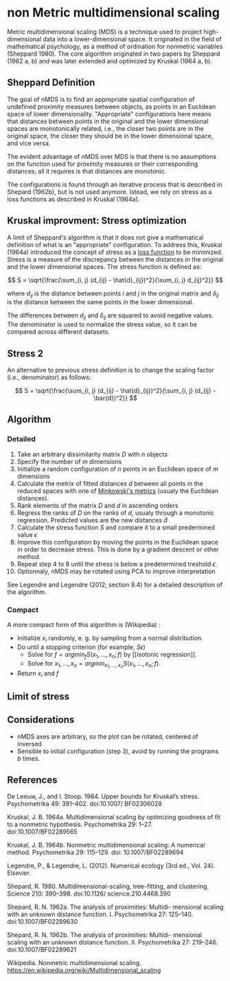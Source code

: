 # non Metric multidimensional scaling

Metric multidimensional scaling (MDS) is a technique used to project high-dimensional data into a lower-dimensional space. It originated in the field of mathematical psychology, as a method of ordination for nonmetric variables (Sheppard 1980). The core algorithm originated in two papers by Sheppard (1962 a, b) and was later extended and optimized by Kruskal (1964 a, b).

## Sheppard Definition

The goal of nMDS is to find an appropriate spatial configuration of
undefined proximity measures between objects, as points in an Euclidean
space of lower dimensionality. "Appropriate" configurations here means
that distances between points in the original and the lower dimensional
spaces are monotonically related, i.e., the closer two points are in the
original space, the closer they should be in the lower dimensional space,
and vice versa.

The evident advantage of nMDS over MDS is that there is no assumptions
on the function used for proximity measures or their corresponding
distances; all it requires is that distances are monotonic.

The configurations is found through an iterative process that is
described in Shepard (1962b), but is not used anymore. Istead, we rely
on stress as a loss functions as described in Kruskal (1964a).

## Kruskal improvment: Stress optimization

A limit of Sheppard's algorithm is that it does not give a mathematical
definition of what is an "appropriate" configuration. To address this, 
Kruskal (1964a) introduced the concept of stress as a [loss
function](../108/README.md) to 
be minimized. Stress is a measure of the discrepancy between the
distances in the original and the lower dimensional spaces. The stress
function is defined as:

$$ S = \sqrt{\frac{\sum_{i, j} (d_{ij} - \hat{d}_{ij})^2}{\sum_{i, j} d_{ij}^2}} $$

where $d_{ij}$ is the distance between points $i$ and $j$ in the original matrix
and $\delta_{ij}$ is the distance between the same points in the lower dimensional.

The differences between $d_{ij}$ and $\delta_{ij}$ are squared to avoid negative values. 
The denominator is used to normalize the stress value, so it can be compared across
different datasets.

## Stress 2

An alternative to previous stress definition is to change the scaling
factor (i.e., denominator) as follows:

$$ S = \sqrt{\frac{\sum_{i, j} (d_{ij} - \hat{d}_{ij})^2}{\sum_{i, j} (d_{ij} - \bar{d})^2}} $$

## Algorithm

### Detailed

1. Take an arbitrary dissimilarity matrix $D$ with $n$ objects
2. Specify the number of $m$ dimensions
3. Initialize a random configuration of $n$ points in an Euclidean space of *m* dimensions
4. Calculate the metrix of fitted distances $d$ between all points in the
   reduced spaces with one of [Minkowski's metrics](../110/README.md) (usualy the Euclidean
   distances).
5. Rank elements of the matrix $D$ and $d$ in ascending orders
6. Regress the ranks of $D$ on the ranks of $d$, usualy through
   a monotonic regression. Predicted values are the new distances
   $\hat{d}$
7. Calculate the stress function $S$ and compare it to a small predermined
   value $\epsilon$
8. Improve this configuration by moving the points in the Euclidean space
   in order to decrease stress. This is done by a gradient descent
   or other method.
9. Repeat step 4 to 8 until the stress is below a predetermined treshold
   $\epsilon$.
9. Optionnaly, nMDS may be rotated using PCA to improve interpretation

See Legendre and Legendre (2012; section 9.4) for a detailed description of the
algorithm.

### Compact

A more compact form of this algorithm is (Wikipedia) :
-  Initialize $x_i$ randomly, e. g. by sampling from a normal distribution. 
-  Do until a stopping criterion (for example, $S\epsilon$)
    - Solve for $f = argmin_f S(x_1, ..., x_n ; f)$ by [[isotonic regression]]. 
    - Solve for $x_1, ..., x_n = argmin_{x_1, ..., x_n}  S(x_1, ..., x_n ; f)$. 
- Return $x_i$ and $f$ 


## Limit of stress

## Considerations

- nMDS axes are arbitrary, so the plot can be rotated, centered of
  inversed
- Sensible to initial configuration (step 3), avoid by running the
  programs *b* times.

## References

De Leeuw, J., and I. Stoop. 1984. Upper bounds for Kruskal’s stress. Psychometrika 49: 391–402. doi:10.1007/ BF02306028

Kruskal, J. B. 1964a. Multidimensional scaling by optimizing goodness of fit to a nonmetric hypothesis. Psychometrika 29: 1–27. doi:10.1007/BF02289565 

Kruskal, J. B. 1964b. Nonmetric multidimensional scaling: A numerical method. Psychometrika 29: 115–129. doi: 10.1007/BF02289694

Legendre, P., & Legendre, L. (2012). Numerical ecology (3rd ed., Vol. 24). Elsevier.

Shepard, R. 1980. Multidimensional-scaling, tree-fitting, and clustering. Science 210: 390–398. doi:10.1126/ science.210.4468.390

Shepard, R. N. 1962a. The analysis of proximities: Multidi- mensional scaling with an unknown distance function. I. Psychometrika 27: 125–140. doi:10.1007/BF02289630 

Shepard, R. N. 1962b. The analysis of proximities: Multidi- mensional scaling with an unknown distance function. II. Psychometrika 27: 219–246. doi:10.1007/BF02289621

Wikipedia. Nonmetric multidimensional scaling. https://en.wikipedia.org/wiki/Multidimensional_scaling
